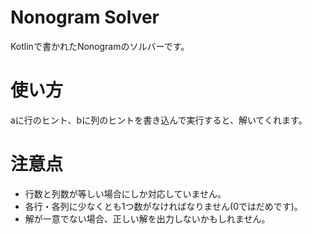 # Nonogram Solver

Kotlinで書かれたNonogramのソルバーです。

# 使い方

aに行のヒント、bに列のヒントを書き込んで実行すると、解いてくれます。

# 注意点

- 行数と列数が等しい場合にしか対応していません。
- 各行・各列に少なくとも1つ数がなければなりません(0ではだめです)。
- 解が一意でない場合、正しい解を出力しないかもしれません。
